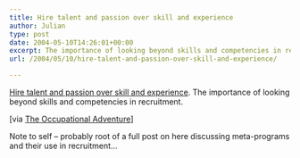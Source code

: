 ```yaml
---
title: Hire talent and passion over skill and experience
author: Julian
type: post
date: 2004-05-10T14:26:01+00:00
excerpt: The importance of looking beyond skills and competencies in recruitment.
url: /2004/05/10/hire-talent-and-passion-over-skill-and-experience/

---
```

[Hire talent and passion over skill and experience][1]. The importance of looking beyond skills and competencies in recruitment.
  
<!--more-->


  
[via [The Occupational Adventure][2]]
  
Note to self &#8211; probably root of a full post on here discussing meta-programs and their use in recruitment&#8230;

 [1]: http://news.zdnet.co.uk/business/employment/0,39020648,2125761,00.htm
 [2]: http://curtrosengren.typepad.com/occupationaladventure/